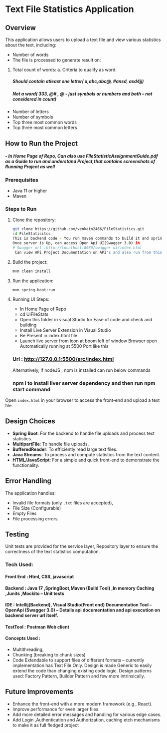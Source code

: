 # Text File Statistics Application

## Overview

This application allows users to upload a text file and view various statistics about the text, including:
- Number of words
- The file is processed to generate result on:
1. Total count of words:
a. Criteria to qualify as word:
   ##### Should contain atleast one letter( a,abc,abc@, #ansd, asd4jj)
   ##### Not a word( 333, @# , @ - just symbols or numbers and both – not considered in count)
- Number of letters
- Number of symbols
- Top three most common words
- Top three most common letters

## How to Run the Project

 ##### - In Home Page of Repo, Can also use FileStatisticAssignmentGuide.pdf as a Guide to run and understand Project,that contains screenshots of Running Project as well

### Prerequisites

- Java 11 or higher
- Maven

### Steps to Run

1. Clone the repository:
    ```sh
    git clone https://github.com/venkatn2466/FileStatistics.git
    cd FileStatisitcs
    This is backend code - You run maven commands to build it and spring boot is run on default localHost:8080 server that can be changed in application.properties for port if port conflict.
    Once server is Up, can access Open Api UI(Swagger 3.0) in
    # Swagger url :http://localhost:8080/swagger-ui/index.html
     Can view APi Project Documentation on API's and also run from this URL.
    ```

2. Build the project:
    ```sh
    mvn clean install
    ```

3. Run the application:
    ```sh
    mvn spring-boot:run
    ```

4.  Running UI Steps:
     - In Home Page of Repo
     - cd UiFileStats
     - Open this folder in visual Studio for Ease of code and check and building
     - Install Live Server Extension in Visual Studio
     - Be Present in index.html file
     - Launch live server from icon at boom left of window
    Browser open Automatically running at 5500 Port like this
    ### Url : http://127.0.0.1:5500/src/index.html
    Alternatively, if nodeJS , npm is installed can run below commands
    ### npm i to install liver server dependency and then run npm start command
Open `index.html` in your browser to access the front-end and upload a text file.

## Design Choices

- **Spring Boot**: For the backend to handle file uploads and process text statistics.
- **MultipartFile**: To handle file uploads.
- **BufferedReader**: To efficiently read large text files.
- **Java Streams**: To process and compute statistics from the text content.
- **HTML/JavaScript**: For a simple and quick front-end to demonstrate the functionality.

## Error Handling

The application handles:
- Invalid file formats (only `.txt` files are accepted), 
- File Size (Configurable) 
- Empty Files
- File processing errors.

## Testing

Unit tests are provided for the service layer, Repository layer to ensure the correctness of the text statistics computation.

### Tech Used:
 #### Front End : Html, CSS, javascript
 #### Backend : Java 17 ,SpringBoot,Maven (Build Tool) ,In memory Caching ,Junits ,Mockito – Unit tests
 #### IDE : Intellij(Backend), Visual Studio(Front end) Documentation Tool – OpenApi (Swagger 3.0) – Details api documentation and api execution on backend server url itself.
 #### TestTool : Postman Web client

 #### Concepts Used :
   - Multithreading,
   - Chunking (breaking to chunk sizes)
   - Code Extendable to support files of different formats – currently implementation has Text File Only. Design is made Generic to easily extend the code than changing existing code logic. Design patterns used: 
     Factory Pattern, Builder Pattern and few more intrinsically.

## Future Improvements

- Enhance the front-end with a more modern framework (e.g., React).
- Improve performance for even larger files.
- Add more detailed error messages and handling for various edge cases.
- Add Login ,Authentication and Authorization, caching etch mechanisms to make it as full fledged project
